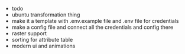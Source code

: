+ todo
+ ubuntu transformation thing
+ make it a template with .env.example file and .env file for credentials
+ make a config file and connect all the credentials and config there
+ raster support
+ sorting for attribute table
+ modern ui and animations 